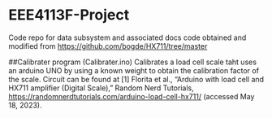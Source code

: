 # EEE4113F-Project
Code repo for data subsystem and associated docs
code obtained and modified from https://github.com/bogde/HX711/tree/master

##Calibrater program (Calibrater.ino)
Calibrates a load cell scale taht uses an arduino UNO by using a known weight to obtain the calibration factor of the scale. Circuit can be found at [1] Florita et al., “Arduino with load cell and HX711 amplifier (Digital Scale),” Random Nerd Tutorials, https://randomnerdtutorials.com/arduino-load-cell-hx711/ (accessed May 18, 2023). 
